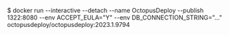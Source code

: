 $ docker run --interactive --detach --name OctopusDeploy --publish 1322:8080 --env ACCEPT_EULA="Y" --env DB_CONNECTION_STRING="..." octopusdeploy/octopusdeploy:2023.1.9794